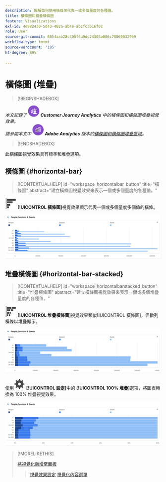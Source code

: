 ```yaml
---
description: 瞭解如何使用橫條來代表一或多個量度的各種值。
title: 橫條圖和棧疊橫條圖
feature: Visualizations
exl-id: 4d982430-5d43-482a-ab4e-ab1fc3616f0c
role: User
source-git-commit: 8054aab28c405f6a9dd24306a086c78069032999
workflow-type: tm+mt
source-wordcount: '195'
ht-degree: 89%

---
```


# 橫條圖 (堆疊)

>[!BEGINSHADEBOX]

_本文記錄了_ ![CustomerJourneyAnalytics](/help/assets/icons/CustomerJourneyAnalytics.svg) _**Customer Journey Analytics** 中的橫條圖和橫條圖堆疊視覺效果。_<br/>_請參閱本文中_ ![AdobeAnalytics](/help/assets/icons/AdobeAnalytics.svg) _**Adobe Analytics** 版本的[橫條圖和橫條圖堆疊區域](https://experienceleague.adobe.com/zh-hant/docs/analytics/analyze/analysis-workspace/visualizations/horizontal-bar)。_

>[!ENDSHADEBOX]

此橫條圖視覺效果具有標準和堆疊選項。

## 橫條圖 {#horizontal-bar}

<!-- markdownlint-disable MD034 -->

>[!CONTEXTUALHELP]
>id="workspace_horizontalbar_button"
>title="橫條圖"
>abstract="建立橫條圖視覺效果來表示一個或多個量度的各種值。"

<!-- markdownlint-enable MD034 -->


![GraphBarHorizontal](/help/assets/icons/GraphBarHorizontal.svg) **[!UICONTROL 橫條圖]**&#x200B;視覺效果顯示代表一個或多個量度多個值的橫條。

![橫條圖條顯示包括頁面檢視次數、頁面速度、造訪人數、登入次數和退出次數等量度。](assets/horizontal-bar.png)

## 堆疊橫條圖 {#horizontal-bar-stacked}

<!-- markdownlint-disable MD034 -->

>[!CONTEXTUALHELP]
>id="workspace_horizontalbarstacked_button"
>title="堆疊橫條圖"
>abstract="建立橫條圖視覺效果來表示一個或多個堆疊量度的各種值。"

<!-- markdownlint-enable MD034 -->


![GraphBarHorizontalStacked](/help/assets/icons/GraphBarHorizontalStacked.svg) **[!UICONTROL 堆疊橫條圖]**&#x200B;視覺效果類似[!UICONTROL 橫條圖]，但數列橫條以堆疊顯示。

![堆疊橫條圖顯示頁面檢視次數、造訪數、登入次數和退出次數。](assets/horizontal-bar-stacked.png)

使用![設定](/help/assets/icons/Setting.svg) **[!UICONTROL 設定]**&#x200B;中的 **[!UICONTROL 100% 堆疊]**&#x200B;選項，將圖表轉換為 100% 堆疊視覺效果。

![100% 堆疊橫條圖](assets/horizontal-bar-stacked100.png)


>[!MORELIKETHIS]
>
>[將視覺化新增至面板](/help/analysis-workspace/visualizations/freeform-analysis-visualizations.md#add-visualizations-to-a-panel)
>>[視覺效果設定](/help/analysis-workspace/visualizations/freeform-analysis-visualizations.md#settings)
>>[視覺化內容選單](/help/analysis-workspace/visualizations/freeform-analysis-visualizations.md#context-menu)
>

